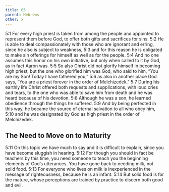 ```yaml
---
title: 05
parent: Hebrews
other: x
---
```


<a name="5:1">5:1</a> For every high priest is taken from among the people and appointed to represent them before God, to offer both gifts and sacrifices for sins. <a name="5:2">5:2</a> He is able to deal compassionately with those who are ignorant and erring, since he also is subject to weakness, <a name="5:3">5:3</a> and for this reason he is obligated to make sin offerings for himself as well as for the people. <a name="5:4">5:4</a> And no one assumes this honor on his own initiative, but only when called to it by God, as in fact Aaron was. <a name="5:5">5:5</a> So also Christ did not glorify himself in becoming high priest, but the one who glorified him was God, who said to him, “You are my Son! Today I have fathered you,” <a name="5:6">5:6</a> as also in another place God says, “You are a priest forever in the order of Melchizedek.” <a name="5:7">5:7</a> During his earthly life Christ offered both requests and supplications, with loud cries and tears, to the one who was able to save him from death and he was heard because of his devotion. <a name="5:8">5:8</a> Although he was a son, he learned obedience through the things he suffered. <a name="5:9">5:9</a> And by being perfected in this way, he became the source of eternal salvation to all who obey him, <a name="5:10">5:10</a> and he was designated by God as high priest in the order of Melchizedek.

## The Need to Move on to Maturity

<a name="5:11">5:11</a> On this topic we have much to say and it is difficult to explain, since you have become sluggish in hearing. <a name="5:12">5:12</a> For though you should in fact be teachers by this time, you need someone to teach you the beginning elements of God’s utterances. You have gone back to needing milk, not solid food. <a name="5:13">5:13</a> For everyone who lives on milk is inexperienced in the message of righteousness, because he is an infant. <a name="5:14">5:14</a> But solid food is for the mature, whose perceptions are trained by practice to discern both good and evil.
